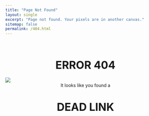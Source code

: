 ```yaml
---
title: "Page Not Found"
layout: single
excerpt: "Page not found. Your pixels are in another canvas."
sitemap: false
permalink: /404.html
---
```


<br />

# **<center><big>ERROR 404</big></center>**

<img src="{{ site.url }}{{ site.baseurl }}/images/cucco1.jpg">

<center>It looks like you found a</center>

# **<center><big>DEAD LINK</big></center>**
